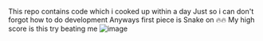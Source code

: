 This repo contains code which i cooked up within a day 
Just so i can don't forgot how to do development
Anyways first piece is Snake on 🔥🔥
My high score is this try beating me 
![image](https://github.com/user-attachments/assets/057c9592-479f-4401-8717-22ee50bcb0fb)
